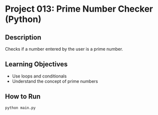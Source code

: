 # Project 013: Prime Number Checker (Python)

## Description
Checks if a number entered by the user is a prime number.

## Learning Objectives
- Use loops and conditionals
- Understand the concept of prime numbers

## How to Run
```
python main.py
```
